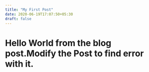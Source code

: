 ```yaml
---
title: "My First Post"
date: 2020-06-19T17:07:50+05:30
draft: false
---
```


# Hello World from the blog post.Modify the Post to find error with it.